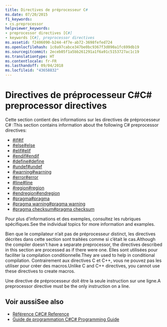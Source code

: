 ```yaml
---
title: Directives de préprocesseur C#
ms.date: 07/20/2015
f1_keywords:
- cs.preprocessor
helpviewer_keywords:
- preprocessor directives [C#]
- keywords [C#], preprocessor directives
ms.assetid: f2406090-b244-4f7e-ab72-3698fefed724
ms.openlocfilehash: 1c0a97cabce347be0bc9367f3d090a1fc699db19
ms.sourcegitcommit: 2eceb05f1a5bb261291a1f6a91c5153727ac1c19
ms.translationtype: HT
ms.contentlocale: fr-FR
ms.lasthandoff: 09/04/2018
ms.locfileid: "43658832"
---
```

# <a name="c-preprocessor-directives"></a><span data-ttu-id="a5f8a-102">Directives de préprocesseur C#</span><span class="sxs-lookup"><span data-stu-id="a5f8a-102">C# preprocessor directives</span></span>
<span data-ttu-id="a5f8a-103">Cette section contient des informations sur les directives de préprocesseur C# :</span><span class="sxs-lookup"><span data-stu-id="a5f8a-103">This section contains information about the following C# preprocessor directives:</span></span>

- [<span data-ttu-id="a5f8a-104">#if</span><span class="sxs-lookup"><span data-stu-id="a5f8a-104">#if</span></span>](../../../csharp/language-reference/preprocessor-directives/preprocessor-if.md)
- [<span data-ttu-id="a5f8a-105">#else</span><span class="sxs-lookup"><span data-stu-id="a5f8a-105">#else</span></span>](../../../csharp/language-reference/preprocessor-directives/preprocessor-else.md)
- [<span data-ttu-id="a5f8a-106">#elif</span><span class="sxs-lookup"><span data-stu-id="a5f8a-106">#elif</span></span>](../../../csharp/language-reference/preprocessor-directives/preprocessor-elif.md)
- [<span data-ttu-id="a5f8a-107">#endif</span><span class="sxs-lookup"><span data-stu-id="a5f8a-107">#endif</span></span>](../../../csharp/language-reference/preprocessor-directives/preprocessor-endif.md)
- [<span data-ttu-id="a5f8a-108">#define</span><span class="sxs-lookup"><span data-stu-id="a5f8a-108">#define</span></span>](../../../csharp/language-reference/preprocessor-directives/preprocessor-define.md)
- [<span data-ttu-id="a5f8a-109">#undef</span><span class="sxs-lookup"><span data-stu-id="a5f8a-109">#undef</span></span>](../../../csharp/language-reference/preprocessor-directives/preprocessor-undef.md)
- [<span data-ttu-id="a5f8a-110">#warning</span><span class="sxs-lookup"><span data-stu-id="a5f8a-110">#warning</span></span>](../../../csharp/language-reference/preprocessor-directives/preprocessor-warning.md)
- [<span data-ttu-id="a5f8a-111">#error</span><span class="sxs-lookup"><span data-stu-id="a5f8a-111">#error</span></span>](../../../csharp/language-reference/preprocessor-directives/preprocessor-error.md)
- [<span data-ttu-id="a5f8a-112">#line</span><span class="sxs-lookup"><span data-stu-id="a5f8a-112">#line</span></span>](../../../csharp/language-reference/preprocessor-directives/preprocessor-line.md)
- [<span data-ttu-id="a5f8a-113">#region</span><span class="sxs-lookup"><span data-stu-id="a5f8a-113">#region</span></span>](../../../csharp/language-reference/preprocessor-directives/preprocessor-region.md)
- [<span data-ttu-id="a5f8a-114">#endregion</span><span class="sxs-lookup"><span data-stu-id="a5f8a-114">#endregion</span></span>](../../../csharp/language-reference/preprocessor-directives/preprocessor-endregion.md)
- [<span data-ttu-id="a5f8a-115">#pragma</span><span class="sxs-lookup"><span data-stu-id="a5f8a-115">#pragma</span></span>](../../../csharp/language-reference/preprocessor-directives/preprocessor-pragma.md)
- [<span data-ttu-id="a5f8a-116">#pragma warning</span><span class="sxs-lookup"><span data-stu-id="a5f8a-116">#pragma warning</span></span>](../../../csharp/language-reference/preprocessor-directives/preprocessor-pragma-warning.md)
- [<span data-ttu-id="a5f8a-117">#pragma checksum</span><span class="sxs-lookup"><span data-stu-id="a5f8a-117">#pragma checksum</span></span>](../../../csharp/language-reference/preprocessor-directives/preprocessor-pragma-checksum.md)

<span data-ttu-id="a5f8a-118">Pour plus d’informations et des exemples, consultez les rubriques spécifiques.</span><span class="sxs-lookup"><span data-stu-id="a5f8a-118">See the individual topics for more information and examples.</span></span>

<span data-ttu-id="a5f8a-119">Bien que le compilateur n’ait pas de préprocesseur distinct, les directives décrites dans cette section sont traitées comme si c’était le cas.</span><span class="sxs-lookup"><span data-stu-id="a5f8a-119">Although the compiler doesn't have a separate preprocessor, the directives described in this section are processed as if there were one.</span></span> <span data-ttu-id="a5f8a-120">Elles sont utilisées pour faciliter la compilation conditionnelle.</span><span class="sxs-lookup"><span data-stu-id="a5f8a-120">They are used to help in conditional compilation.</span></span> <span data-ttu-id="a5f8a-121">Contrairement aux directives C et C++, vous ne pouvez pas les utiliser pour créer des macros.</span><span class="sxs-lookup"><span data-stu-id="a5f8a-121">Unlike C and C++ directives, you cannot use these directives to create macros.</span></span>

<span data-ttu-id="a5f8a-122">Une directive de préprocesseur doit être la seule instruction sur une ligne.</span><span class="sxs-lookup"><span data-stu-id="a5f8a-122">A preprocessor directive must be the only instruction on a line.</span></span>

## <a name="see-also"></a><span data-ttu-id="a5f8a-123">Voir aussi</span><span class="sxs-lookup"><span data-stu-id="a5f8a-123">See also</span></span>

- [<span data-ttu-id="a5f8a-124">Référence C#</span><span class="sxs-lookup"><span data-stu-id="a5f8a-124">C# Reference</span></span>](../../../csharp/language-reference/index.md)  
- [<span data-ttu-id="a5f8a-125">Guide de programmation C#</span><span class="sxs-lookup"><span data-stu-id="a5f8a-125">C# Programming Guide</span></span>](../../../csharp/programming-guide/index.md)
